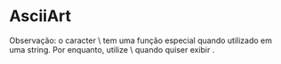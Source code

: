 # AsciiArt
Observação: o caracter \ tem uma função especial quando utilizado em uma string. Por enquanto, utilize \\ quando quiser exibir \.
